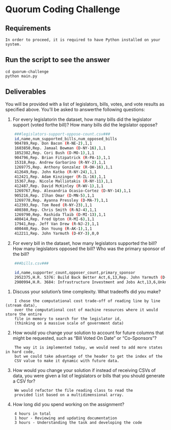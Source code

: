 
# Quorum Coding Challenge

## Requirements
    In order to proceed, it is required to have Python installed on your system.

## Run the script to see the answer
```
cd quorum-challenge
python main.py
```

## Deliverables

You will be provided with a list of legislators, bills, votes, and vote results as specified above. You’ll
be asked to answerthe following questions:

1. For every legislatorin the dataset, how many bills did the legislator support (voted forthe
bill)? How many bills did the legislator oppose?
```sh
    ###legislators-support-oppose-count.csv###
    id,name,num_supported_bills,num_opposed_bills
    904789,Rep. Don Bacon (R-NE-2),1,1
    1603850,Rep. Jamaal Bowman (D-NY-16),1,1
    1852382,Rep. Cori Bush (D-MO-1),1,1
    904796,Rep. Brian Fitzpatrick (R-PA-1),1,1
    15318,Rep. Andrew Garbarino (R-NY-2),1,1
    1269775,Rep. Anthony Gonzalez (R-OH-16),1,1
    412649,Rep. John Katko (R-NY-24),1,1
    412421,Rep. Adam Kinzinger (R-IL-16),1,1
    15367,Rep. Nicole Malliotakis (R-NY-11),1,1
    412487,Rep. David McKinley (R-WV-1),1,1
    1269767,Rep. Alexandria Ocasio-Cortez (D-NY-14),1,1
    905216,Rep. Ilhan Omar (D-MN-5),1,1
    1269778,Rep. Ayanna Pressley (D-MA-7),1,1
    412393,Rep. Tom Reed (R-NY-23),1,1
    400380,Rep. Chris Smith (R-NJ-4),1,1
    1269790,Rep. Rashida Tlaib (D-MI-13),1,1
    400414,Rep. Fred Upton (R-MI-6),1,1
    17941,Rep. Jeff Van Drew (R-NJ-2),1,1
    400440,Rep. Don Young (R-AK-1),1,1
    412211,Rep. John Yarmuth (D-KY-3),0,0
```

2. For every bill in the dataset, how many legislators supported the bill? How many legislators
opposed the bill? Who was the primary sponsor of the bill?

```sh
    ###bills.csv###

    id,name,supporter_count,opposer_count,primary_sponsor
    2952375,H.R. 5376: Build Back Better Act,6,13,Rep. John Yarmuth (D-KY-3)
    2900994,H.R. 3684: Infrastructure Investment and Jobs Act,13,6,Unknown
```

1. Discuss your solution’s time complexity. What tradeoffs did you make?
```
    I chose the computational cost trade-off of reading line by line (stream data),
    over the computational cost of machine resources where it would store the entire
    file in memory to search for the legislator id, 
    (thinking on a massive scale of government data)
```

2. How would you change your solution to account for future columns that might be
requested, such as “Bill Voted On Date” or “Co-Sponsors”?
```
    The way it is implemented today, we would need to add more states in hard code,
    but we could take advantage of the header to get the index of the
    CSV value to make it dynamic with future data.
```
3. How would you change your solution if instead of receiving CSVs of data, you were given a
list of legislators or bills that you should generate a CSV for?
```
    We would refactor the file reading class to read the 
    provided list based on a multidimensional array.
```
4. How long did you spend working on the assignment?
```
    4 hours in total
    1 hour - Reviewing and updating documentation
    3 hours - Understanding the task and developing the code
```
